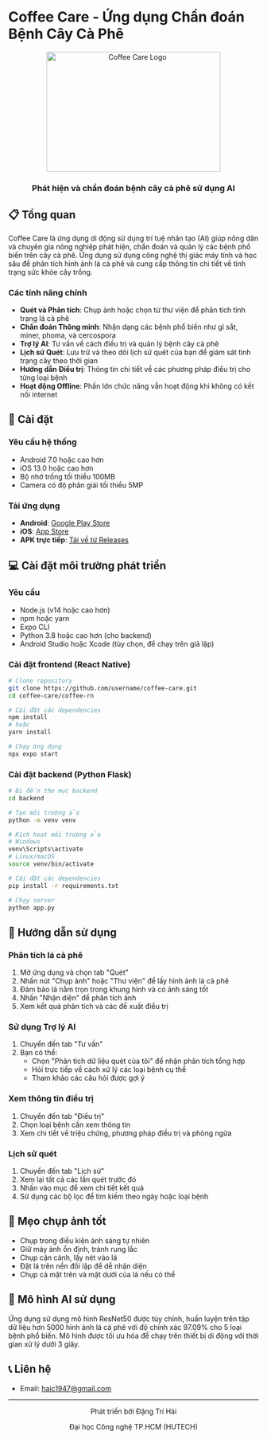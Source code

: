# Coffee Care - Ứng dụng Chẩn đoán Bệnh Cây Cà Phê

<div align="center">
  <img src="https://i.ibb.co/DH0SBtRN/image-removebg-preview.png" alt="Coffee Care Logo" width="350" height="241"/>
  <h3>Phát hiện và chẩn đoán bệnh cây cà phê sử dụng AI</h3>
</div>

## 📋 Tổng quan

Coffee Care là ứng dụng di động sử dụng trí tuệ nhân tạo (AI) giúp nông dân và chuyên gia nông nghiệp phát hiện, chẩn đoán và quản lý các bệnh phổ biến trên cây cà phê. Ứng dụng sử dụng công nghệ thị giác máy tính và học sâu để phân tích hình ảnh lá cà phê và cung cấp thông tin chi tiết về tình trạng sức khỏe cây trồng.

### Các tính năng chính
- **Quét và Phân tích**: Chụp ảnh hoặc chọn từ thư viện để phân tích tình trạng lá cà phê
- **Chẩn đoán Thông minh**: Nhận dạng các bệnh phổ biến như gỉ sắt, miner, phoma, và cercospora
- **Trợ lý AI**: Tư vấn về cách điều trị và quản lý bệnh cây cà phê
- **Lịch sử Quét**: Lưu trữ và theo dõi lịch sử quét của bạn để giám sát tình trạng cây theo thời gian
- **Hướng dẫn Điều trị**: Thông tin chi tiết về các phương pháp điều trị cho từng loại bệnh
- **Hoạt động Offline**: Phần lớn chức năng vẫn hoạt động khi không có kết nối internet

## 🚀 Cài đặt

### Yêu cầu hệ thống
- Android 7.0 hoặc cao hơn
- iOS 13.0 hoặc cao hơn
- Bộ nhớ trống tối thiểu 100MB
- Camera có độ phân giải tối thiểu 5MP

### Tải ứng dụng
- **Android**: [Google Play Store](https://play.google.com/store/apps/details?id=com.coffeecare)
- **iOS**: [App Store](https://apps.apple.com/app/coffee-care/id123456789)
- **APK trực tiếp**: [Tải về từ Releases](https://github.com/username/coffee-care/releases)

## 💻 Cài đặt môi trường phát triển

### Yêu cầu
- Node.js (v14 hoặc cao hơn)
- npm hoặc yarn
- Expo CLI
- Python 3.8 hoặc cao hơn (cho backend)
- Android Studio hoặc Xcode (tùy chọn, để chạy trên giả lập)

### Cài đặt frontend (React Native)
```bash
# Clone repository
git clone https://github.com/username/coffee-care.git
cd coffee-care/coffee-rn

# Cài đặt các dependencies
npm install
# hoặc
yarn install

# Chạy ứng dụng
npx expo start
```

### Cài đặt backend (Python Flask)
```bash
# Đi đến thư mục backend
cd backend

# Tạo môi trường ảo
python -m venv venv

# Kích hoạt môi trường ảo
# Windows
venv\Scripts\activate
# Linux/macOS
source venv/bin/activate

# Cài đặt các dependencies
pip install -r requirements.txt

# Chạy server
python app.py
```

## 📱 Hướng dẫn sử dụng

### Phân tích lá cà phê
1. Mở ứng dụng và chọn tab "Quét"
2. Nhấn nút "Chụp ảnh" hoặc "Thư viện" để lấy hình ảnh lá cà phê
3. Đảm bảo lá nằm trọn trong khung hình và có ánh sáng tốt
4. Nhấn "Nhận diện" để phân tích ảnh
5. Xem kết quả phân tích và các đề xuất điều trị

### Sử dụng Trợ lý AI
1. Chuyển đến tab "Tư vấn"
2. Bạn có thể:
   - Chọn "Phân tích dữ liệu quét của tôi" để nhận phân tích tổng hợp
   - Hỏi trực tiếp về cách xử lý các loại bệnh cụ thể
   - Tham khảo các câu hỏi được gợi ý

### Xem thông tin điều trị
1. Chuyển đến tab "Điều trị"
2. Chọn loại bệnh cần xem thông tin
3. Xem chi tiết về triệu chứng, phương pháp điều trị và phòng ngừa

### Lịch sử quét
1. Chuyển đến tab "Lịch sử"
2. Xem lại tất cả các lần quét trước đó
3. Nhấn vào mục để xem chi tiết kết quả
4. Sử dụng các bộ lọc để tìm kiếm theo ngày hoặc loại bệnh

## 📸 Mẹo chụp ảnh tốt
- Chụp trong điều kiện ánh sáng tự nhiên
- Giữ máy ảnh ổn định, tránh rung lắc
- Chụp cận cảnh, lấy nét vào lá
- Đặt lá trên nền đối lập để dễ nhận diện
- Chụp cả mặt trên và mặt dưới của lá nếu có thể

## 🧠 Mô hình AI sử dụng
Ứng dụng sử dụng mô hình ResNet50 được tùy chỉnh, huấn luyện trên tập dữ liệu hơn 5000 hình ảnh lá cà phê với độ chính xác 97.09% cho 5 loại bệnh phổ biến. Mô hình được tối ưu hóa để chạy trên thiết bị di động với thời gian xử lý dưới 3 giây.


## 📞 Liên hệ
- Email: haic1947@gmail.com
---

<div align="center">
  <p>Phát triển bởi Đặng Trí Hải</p>
  <p>Đại học Công nghệ TP.HCM (HUTECH)</p>
</div>
